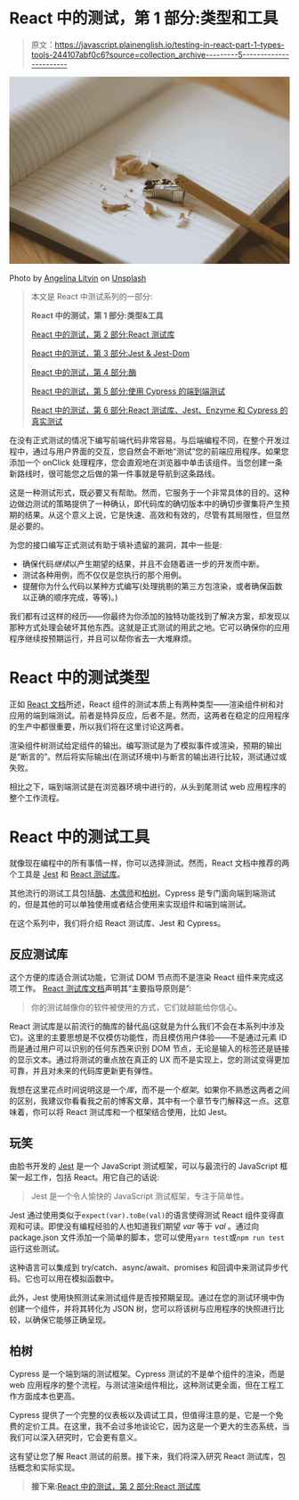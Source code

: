# React 中的测试，第 1 部分:类型和工具

> 原文：<https://javascript.plainenglish.io/testing-in-react-part-1-types-tools-244107abf0c6?source=collection_archive---------5----------------------->

![](img/ff15f9cba8d14339c80486632a604bf0.png)

Photo by [Angelina Litvin](https://unsplash.com/@linalitvina?utm_source=unsplash&utm_medium=referral&utm_content=creditCopyText) on [Unsplash](/s/photos/test-taking?utm_source=unsplash&utm_medium=referral&utm_content=creditCopyText)

> 本文是 React 中测试系列的一部分:
> 
> **React 中的测试，第 1 部分:类型&工具**
> 
> [React 中的测试，第 2 部分:React 测试库](https://medium.com/javascript-in-plain-english/testing-in-react-part-2-react-testing-library-f32432b93c6c)
> 
> [React 中的测试，第 3 部分:Jest & Jest-Dom](https://medium.com/javascript-in-plain-english/testing-in-react-part-3-jest-jest-dom-7a8a03ae60b)
> 
> [React 中的测试，第 4 部分:酶](https://medium.com/javascript-in-plain-english/testing-in-react-part-4-enzyme-9b030ad616ae)
> 
> [React 中的测试，第 5 部分:使用 Cypress 的端到端测试](https://medium.com/@bryn.bennett/testing-in-react-part-5-end-to-end-testing-with-cypress-bd2bf8d3385f)
> 
> [React 中的测试，第 6 部分:React 测试库、Jest、Enzyme 和 Cypress 的真实测试](https://medium.com/javascript-in-plain-english/testing-in-react-part-6-real-world-testing-with-react-testing-library-jest-enzyme-and-cypress-9c73436d95d8)

在没有正式测试的情况下编写前端代码非常容易。与后端编程不同，在整个开发过程中，通过与用户界面的交互，您自然会不断地“测试”您的前端应用程序。如果您添加一个 onClick 处理程序，您会直观地在浏览器中单击该组件。当您创建一条新路线时，很可能您之后做的第一件事就是导航到这条路线。

这是一种测试形式，既必要又有帮助。然而，它服务于一个非常具体的目的。这种边做边测试的策略提供了一种确认，即代码库的确切版本中的确切步骤集将产生预期的结果。从这个意义上说，它是快速、高效和有效的，尽管有其局限性，但显然是必要的。

为您的接口编写正式测试有助于填补遗留的漏洞，其中一些是:

*   确保代码*继续*以产生期望的结果，并且不会随着进一步的开发而中断。
*   测试各种用例，而不仅仅是您执行的那个用例。
*   提醒你为什么代码以某种方式编写(处理挑剔的第三方包渲染，或者确保函数以正确的顺序完成，等等)。)

我们都有过这样的经历——你最终为你添加的独特功能找到了解决方案，却发现以那种方式处理会破坏其他东西。这就是正式测试的用武之地。它可以确保你的应用程序继续按预期运行，并且可以帮你省去一大堆麻烦。

# React 中的测试类型

正如 [React 文档](https://reactjs.org/docs/testing.html)所述，React 组件的测试本质上有两种类型——渲染组件树和对应用的端到端测试。前者是特异反应，后者不是。然而，这两者在稳定的应用程序的生产中都很重要，所以我们将在这里讨论这两者。

渲染组件树测试给定组件的输出。编写测试是为了模拟事件或渲染，预期的输出是“断言的”。然后将实际输出(在测试环境中)与断言的输出进行比较，测试通过或失败。

相比之下，端到端测试是在浏览器环境中进行的，从头到尾测试 web 应用程序的整个工作流程。

# React 中的测试工具

就像现在编程中的所有事情一样，你可以选择测试。然而，React 文档中推荐的两个工具是 [Jest](https://jestjs.io/) 和 [React 测试库](https://testing-library.com/docs/react-testing-library/intro)。

其他流行的测试工具包括[酶](https://enzymejs.github.io/enzyme/)、[木偶师](https://developers.google.com/web/tools/puppeteer)和[柏树](https://www.cypress.io/)。Cypress 是专门面向端到端测试的，但是其他的可以单独使用或者结合使用来实现组件和端到端测试。

在这个系列中，我们将介绍 React 测试库、Jest 和 Cypress。

## 反应测试库

这个方便的库适合测试功能，它测试 DOM 节点而不是渲染 React 组件来完成这项工作。 [React 测试库文档](https://testing-library.com/docs/react-testing-library/intro)声明其“主要指导原则是”:

> 你的测试越像你的软件被使用的方式，它们就越能给你信心。

React 测试库是以前流行的酶库的替代品(这就是为什么我们不会在本系列中涉及它)。这里的主要思想是不仅模仿功能性，而且模仿用户体验——不是通过元素 ID 而是通过用户可以识别的任何东西来识别 DOM 节点，无论是输入的标签还是链接的显示文本。通过将测试的重点放在真正的 UX 而不是实现上，您的测试变得更加可靠，并且对未来的代码库更新更有弹性。

我想在这里花点时间说明这是一个*库*，而不是一个*框架*。如果你不熟悉这两者之间的区别，我建议你看看我之前的博客文章，其中有一个章节专门解释这一点。这意味着，你可以将 React 测试库和一个框架结合使用，比如 Jest。

## 玩笑

由脸书开发的 [Jest](https://jestjs.io/) 是一个 JavaScript 测试框架，可以与最流行的 JavaScript 框架一起工作，包括 React。用它自己的话说:

> Jest 是一个令人愉快的 JavaScript 测试框架，专注于简单性。

Jest 通过使用类似于`expect(var).toBe(val)`的语言使得测试 React 组件变得直观和可读。即使没有编程经验的人也知道我们期望 *var* 等于 *val* 。通过向 package.json 文件添加一个简单的脚本，您可以使用`yarn test`或`npm run test`运行这些测试。

这种语言可以集成到 try/catch、async/await、promises 和回调中来测试异步代码。它也可以用在模拟函数中。

此外，Jest 使用快照测试来测试组件是否按预期呈现。通过在您的测试环境中伪创建一个组件，并将其转化为 JSON 树，您可以将该树与应用程序的快照进行比较，以确保它能够正确呈现。

## 柏树

Cypress 是一个端到端的测试框架。Cypress 测试的不是单个组件的渲染，而是 web 应用程序的整个流程。与测试渲染组件相比，这种测试更全面，但在工程工作方面成本也更高。

Cypress 提供了一个完整的仪表板以及调试工具，但值得注意的是，它是一个免费的定价工具。在这里，我不会过多地谈论它，因为这是一个更大的生态系统，当我们可以深入研究时，它会更有意义。

这有望让您了解 React 测试的前景。接下来，我们将深入研究 React 测试库，包括概念和实际实现。

> **接下来:**[React 中的测试，第 2 部分:React 测试库](https://medium.com/javascript-in-plain-english/testing-in-react-part-2-react-testing-library-f32432b93c6c)
